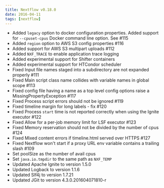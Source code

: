 ```yaml
---
title: Nextflow v0.18.0
date: 2016-04-11
tags: [nextflow]
---
```


- Added `legacy` option to docker configuration properties.
  Added support for `--cpuset-cpus` Docker command line option. See #115
- Added `region` option to AWS S3 config properties #116
- Added support for AWS S3 multipart uploads #112
- Added `NXF_TRACE` to enable application trace logging
- Added experimental support for Shifter containers
- Added experimental support for HTCondor scheduler
- Fixed Input file names staged into a subdirectory are not expanded properly #111
- Fixed Main script class name collides with variable names in global scope #113
- Fixed config file having a name as a top level config options raise a MissingPropertyException #117
- Fixed Process script errors should not be ignored #119
- Fixed timeline margin for long labels - fix #120
- Fixed Process `start` time is not reported correctly when using the Ignite executor #122
- Fixed Allow for a per-job memory limit for LSF executor #123
- Fixed Memory reservation should not be divided by the number of cpus #124
- Fixed Mixed content errors if timeline.html served over HTTPS #127
- Fixed Nextflow won't start if a proxy URL env variable contains a trailing slash #109
- Set poolSize as the number of avail cpus
- Set `java.io.tmpdir` to the same path as `NXF_TEMP`
- Updated Apache Ignite to version 1.5.0
- Updated Logback to version 1.1.6
- Updated Slf4j to version 1.7.21
- Updated JGit to version 4.3.0.201604071810-r

